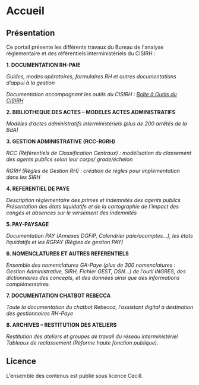 # Accueil

## Présentation

Ce portail présente les différents travaux du Bureau de l'analyse réglementaire et des référentiels interministériels du CISIRH :

**1. DOCUMENTATION RH-PAIE**

_Guides, modes opératoires, formulaires RH et autres documentations d’appui à la gestion_

_Documentation accompagnant les outils du CISIRH : [Boîte à Outils du CISIRH](https://outils.cisirh.gouv.fr/)_


**2. BIBLIOTHEQUE DES ACTES – MODELES ACTES ADMINISTRATIFS**

_Modèles d’actes administratifs interministériels (plus de 200 arrêtés de la BdA)_


**3. GESTION ADMINISTRATIVE (RCC-RGRH)**

_RCC (Référentiels de Classification Centraux) : modélisation du classement des agents publics selon leur corps/ grade/échelon_

_RGRH (Règles de Gestion RH) : création de règles pour implémentation dans les SIRH_


**4. REFERENTIEL DE PAYE**

_Description réglementaire des primes et indemnités des agents publics
Présentation des états liquidatifs et de la cartographie de l’impact des congés et absences sur le versement des indemnités_


**5. PAY-PAYSAGE**

_Documentation PAY (Annexes DGFiP, Calendrier paie/acomptes…), les états liquidatifs et les RGPAY (Règles de gestion PAY)_


**6. NOMENCLATURES ET AUTRES REFERENTIELS**

_Ensemble des nomenclatures GA-Paye (plus de 300 nomenclatures : Gestion Administrative, SIRH, Fichier GEST, DSN…) de l’outil INGRES, des dictionnaires des concepts,  et des données ainsi que des informations complémentaires._


**7. DOCUMENTATION CHATBOT REBECCA**

_Toute la documentation du chatbot Rebecca, l’assistant digital à destination des gestionnaires RH-Paye_


**8. ARCHIVES – RESTITUTION DES ATELIERS**

_Restitution des ateliers et groupes de travail du réseau interministériel
Tableaux de reclassement (Réforme haute fonction publique)._ 


## Licence

L'ensemble des contenus est publié sous licence Cecill.
